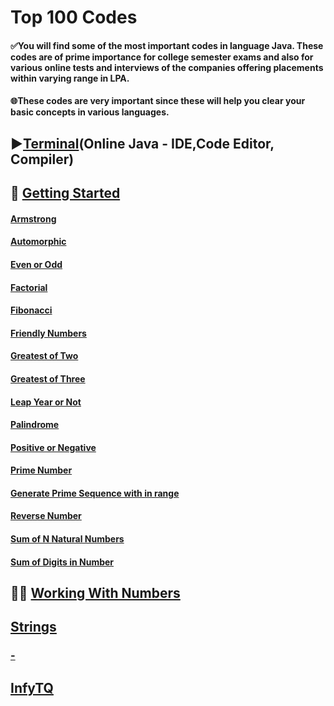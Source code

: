 # Top 100 Codes

#### ✅You will find some of the most important codes in language Java. These codes are of prime importance for college semester exams and also for various online tests and interviews of the companies offering placements within varying range in LPA.</br>
#### 🌐These codes are very important since these will help you clear your basic concepts in various languages.

## ▶[Terminal](https://www.online-java.com/)(Online Java - IDE,Code Editor, Compiler)

## 🤔 [Getting Started](https://github.com/KanakamSasikalyan/top-100-codes/tree/main/Getting%20Started)

#### [Armstrong](https://github.com/KanakamSasikalyan/top-100-codes/tree/main/Getting%20Started/Armstrong.java)
#### [Automorphic](https://github.com/KanakamSasikalyan/top-100-codes/tree/main/Getting%20Started/Automorphic.java)
#### [Even or Odd](https://github.com/KanakamSasikalyan/top-100-codes/tree/main/Getting%20Started/Even_or_Odd.java)
#### [Factorial](https://github.com/KanakamSasikalyan/top-100-codes/tree/main/Getting%20Started/Factorial.java)
#### [Fibonacci](https://github.com/KanakamSasikalyan/top-100-codes/tree/main/Getting%20Started/Fibonacci.java)
#### [Friendly Numbers](https://github.com/KanakamSasikalyan/top-100-codes/tree/main/Getting%20Started/Friendly_Numbers.java)
#### [Greatest of Two](https://github.com/KanakamSasikalyan/top-100-codes/tree/main/Getting%20Started/Greatestof2.java)
#### [Greatest of Three](https://github.com/KanakamSasikalyan/top-100-codes/tree/main/Getting%20Started/Greatestof3.java)
#### [Leap Year or Not](https://github.com/KanakamSasikalyan/top-100-codes/tree/main/Getting%20Started/Leapyear.java)
#### [Palindrome](https://github.com/KanakamSasikalyan/top-100-codes/tree/main/Getting%20Started/Palindrome.java)
#### [Positive or Negative](https://github.com/KanakamSasikalyan/top-100-codes/tree/main/Getting%20Started/Pos_or_Neg.java)
#### [Prime Number](https://github.com/KanakamSasikalyan/top-100-codes/tree/main/Getting%20Started/Prime.java)
#### [Generate Prime Sequence with in range](https://github.com/KanakamSasikalyan/top-100-codes/tree/main/Getting%20Started/PrimeSeq.java)
#### [Reverse Number](https://github.com/KanakamSasikalyan/top-100-codes/tree/main/Getting%20Started/ReverseNumber.java)
#### [Sum of N Natural Numbers](https://github.com/KanakamSasikalyan/top-100-codes/tree/main/Getting%20Started/Sum_of_N.java)
#### [Sum of Digits in Number](https://github.com/KanakamSasikalyan/top-100-codes/tree/main/Getting%20Started/Sum_of_Digits.java)

## 👨‍💻 [Working With Numbers](https://github.com/KanakamSasikalyan/top-100-codes/tree/main/Working%20with%20Numbers)


## [Strings](https://github.com/KanakamSasikalyan/top-100-codes/blob/main/Strings)
### [-](https://github.com/KanakamSasikalyan/top-100-codes/blob/main/Strings/string1.java)
### [](https://github.com/KanakamSasikalyan/top-100-codes/blob/main/Strings/string2.java)
### [](https://github.com/KanakamSasikalyan/top-100-codes/blob/main/Strings/string3.java)
### [](https://github.com/KanakamSasikalyan/top-100-codes/blob/main/Strings/string4.java)
### [](https://github.com/KanakamSasikalyan/top-100-codes/blob/main/Strings/string5.java)
### [](https://github.com/KanakamSasikalyan/top-100-codes/blob/main/Strings/string6.java)
### [](https://github.com/KanakamSasikalyan/top-100-codes/blob/main/Strings/string7.java)
### [](https://github.com/KanakamSasikalyan/top-100-codes/blob/main/Strings/string8.java)

## [InfyTQ](https://github.com/KanakamSasikalyan/top-100-codes/blob/main/InfyTQ)

